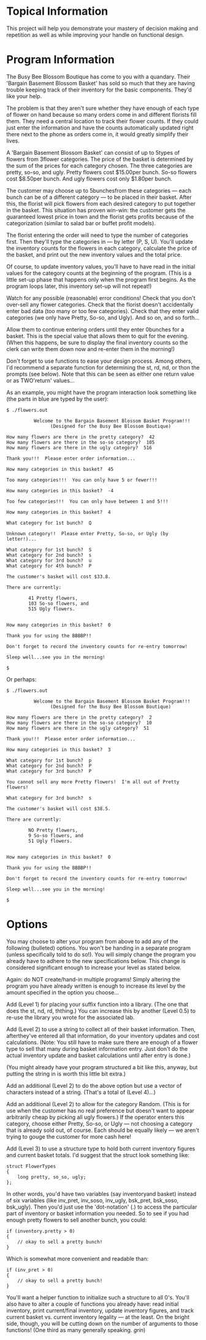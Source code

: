 # Topical Information
This project will help you demonstrate your mastery of decision making and repetition as well as while improving your handle on functional design.

# Program Information
The Busy Bee Blossom Boutique has come to you with a quandary. Their 'Bargain Basement Blossom Basket' has sold so much that they are having trouble keeping track of their inventory for the basic components. They'd like your help.

The problem is that they aren't sure whether they have enough of each type of flower on hand because so many orders come in and different florists fill them. They need a central location to track their flower counts. If they could just enter the information and have the counts automatically updated right there next to the phone as orders come in, it would greatly simplify their lives.

A 'Bargain Basement Blossom Basket' can consist of up to 5types of flowers from 3flower categories. The price of the basket is determined by the sum of the prices for each category chosen. The three categories are pretty, so-so, and ugly. Pretty flowers cost $15.00per bunch. So-so flowers cost $8.50per bunch. And ugly flowers cost only $1.80per bunch.

The customer may choose up to 5bunchesfrom these categories — each bunch can be of a different category — to be placed in their basket. After this, the florist will pick flowers from each desired category to put together in the basket. This situation has proven win-win: the customer gets the guaranteed lowest price in town and the florist gets profits because of the categorization (similar to salad bar or buffet profit models).

The florist entering the order will need to type the number of categories first. Then they'll type the categories in — by letter (P, S, U). You'll update the inventory counts for the flowers in each category, calculate the price of the basket, and print out the new inventory values and the total price.

Of course, to update inventory values, you'll have to have read in the initial values for the category counts at the beginning of the program. (This is a little set-up phase that happens only when the program first begins. As the program loops later, this inventory set-up will not repeat!)

Watch for any possible (reasonable) error conditions! Check that you don't over-sell any flower categories. Check that the florist doesn't accidentally enter bad data (too many or too few categories). Check that they enter valid categories (we only have Pretty, So-so, and Ugly). And so on, and so forth...

Allow them to continue entering orders until they enter 0bunches for a basket. This is the special value that allows them to quit for the evening. (When this happens, be sure to display the final inventory counts so the clerk can write them down now and re-enter them in the morning!)

Don't forget to use functions to ease your design process. Among others, I'd recommend a separate function for determining the st, rd, nd, or thon the prompts (see below). Note that this can be seen as either one return value or as TWO'return' values...

As an example, you might have the program interaction look something like (the parts in blue are typed by the user):
```
$ ./flowers.out

          Welcome to the Bargain Basement Blossom Basket Program!!!
                (Designed for the Busy Bee Blossom Boutique)

How many flowers are there in the pretty category?  42
How many flowers are there in the so-so category?  105
How many flowers are there in the ugly category?  516

Thank you!!!  Please enter order information...

How many categories in this basket?  45

Too many categories!!!  You can only have 5 or fewer!!!
 
How many categories in this basket?  -4

Too few categories!!!  You can only have between 1 and 5!!!
 
How many categories in this basket?  4

What category for 1st bunch?  Q

Unknown category!!  Please enter Pretty, So-so, or Ugly (by letter!)...

What category for 1st bunch?  S
What category for 2nd bunch?  s
What category for 3rd bunch?  u
What category for 4th bunch?  P

The customer's basket will cost $33.8.

There are currently:

        41 Pretty flowers,
        103 So-so flowers, and
        515 Ugly flowers.


How many categories in this basket?  0

Thank you for using the BBBBP!!

Don't forget to record the inventory counts for re-entry tomorrow!

Sleep well...see you in the morning!

$
```
Or perhaps:
```
$ ./flowers.out

          Welcome to the Bargain Basement Blossom Basket Program!!!
                (Designed for the Busy Bee Blossom Boutique)

How many flowers are there in the pretty category?  2
How many flowers are there in the so-so category?  10
How many flowers are there in the ugly category?  51

Thank you!!!  Please enter order information...

How many categories in this basket?  3

What category for 1st bunch?  p
What category for 2nd bunch?  P
What category for 3rd bunch?  P

You cannot sell any more Pretty flowers!  I'm all out of Pretty flowers!

What category for 3rd bunch?  s

The customer's basket will cost $38.5.

There are currently:

        NO Pretty flowers,
        9 So-so flowers, and
        51 Ugly flowers.


How many categories in this basket?  0

Thank you for using the BBBBP!!

Don't forget to record the inventory counts for re-entry tomorrow!

Sleep well...see you in the morning!

$
```

# Options

You may choose to alter your program from above to add any of the following (bulleted) options. You won't be handing in a separate program (unless specifically told to do so!). You will simply change the program you already have to adhere to the new specifications below. This change is considered significant enough to increase your level as stated below.

Again: do NOT create/hand-in multiple programs! Simply altering the program you have already written is enough to increase its level by the amount specified in the option you choose...

Add (Level 1) for placing your suffix function into a library. (The one that does the st, nd, rd, ththing.) You can increase this by another (Level 0.5) to re-use the library you wrote for the associated lab.

Add (Level 2) to use a string to collect all of their basket information. Then, afterthey've entered all that information, do your inventory updates and cost calculations. (Note: You still have to make sure there are enough of a flower type to sell that many during basket information entry. Just don't do the actual inventory update and basket calculations until after entry is done.)

(You might already have your program structured a bit like this, anyway, but putting the string in is worth this little bit extra.)

Add an additional (Level 2) to do the above option but use a vector of characters instead of a string. (That's a total of (Level 4)...)

Add an additional (Level 2) to allow for the category Random. (This is for use when the customer has no real preference but doesn't want to appear arbitrarily cheap by picking all ugly flowers.) If the operator enters this category, choose either Pretty, So-so, or Ugly — not choosing a category that is already sold out, of course. Each should be equally likely — we aren't trying to gouge the customer for more cash here!

Add (Level 3) to use a structure type to hold both current inventory figures and current basket totals. I'd suggest that the struct look something like:

    struct FlowerTypes
    {
        long pretty, so_so, ugly;
    };
In other words, you'd have two variables (say inventoryand basket) instead of six variables (like inv_pret, inv_soso, inv_ugly, bsk_pret, bsk_soso, bsk_ugly). Then you'd just use the 'dot-notation' (.) to access the particular part of inventory or basket information you needed. So to see if you had enough pretty flowers to sell another bunch, you could:

    if (inventory.pretty > 0)
    {
        // okay to sell a pretty bunch!
    }
Which is somewhat more convenient and readable than:

    if (inv_pret > 0)
    {
        // okay to sell a pretty bunch!
    }
You'll want a helper function to initialize such a structure to all 0's. You'll also have to alter a couple of functions you already have: read initial inventory, print current/final inventory, update inventory figures, and track current basket vs. current inventory legality — at the least. On the bright side, though, you will be cutting down on the number of arguments to those functions! (One third as many generally speaking. *grin*)
